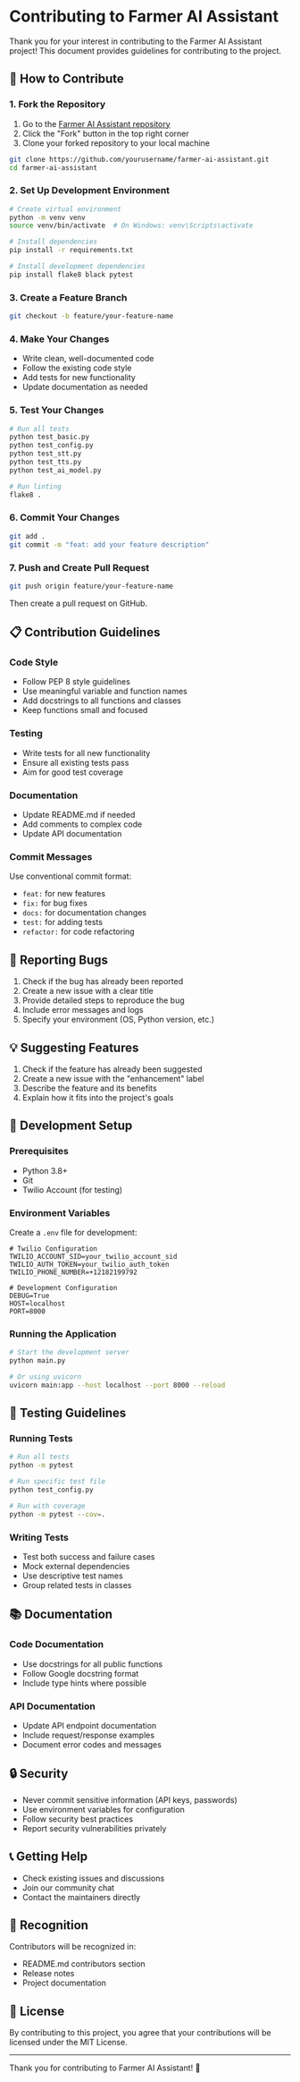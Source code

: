 # Contributing to Farmer AI Assistant

Thank you for your interest in contributing to the Farmer AI Assistant project! This document provides guidelines for contributing to the project.

## 🤝 How to Contribute

### 1. Fork the Repository

1. Go to the [Farmer AI Assistant repository](https://github.com/yourusername/farmer-ai-assistant)
2. Click the "Fork" button in the top right corner
3. Clone your forked repository to your local machine

```bash
git clone https://github.com/yourusername/farmer-ai-assistant.git
cd farmer-ai-assistant
```

### 2. Set Up Development Environment

```bash
# Create virtual environment
python -m venv venv
source venv/bin/activate  # On Windows: venv\Scripts\activate

# Install dependencies
pip install -r requirements.txt

# Install development dependencies
pip install flake8 black pytest
```

### 3. Create a Feature Branch

```bash
git checkout -b feature/your-feature-name
```

### 4. Make Your Changes

- Write clean, well-documented code
- Follow the existing code style
- Add tests for new functionality
- Update documentation as needed

### 5. Test Your Changes

```bash
# Run all tests
python test_basic.py
python test_config.py
python test_stt.py
python test_tts.py
python test_ai_model.py

# Run linting
flake8 .
```

### 6. Commit Your Changes

```bash
git add .
git commit -m "feat: add your feature description"
```

### 7. Push and Create Pull Request

```bash
git push origin feature/your-feature-name
```

Then create a pull request on GitHub.

## 📋 Contribution Guidelines

### Code Style

- Follow PEP 8 style guidelines
- Use meaningful variable and function names
- Add docstrings to all functions and classes
- Keep functions small and focused

### Testing

- Write tests for all new functionality
- Ensure all existing tests pass
- Aim for good test coverage

### Documentation

- Update README.md if needed
- Add comments to complex code
- Update API documentation

### Commit Messages

Use conventional commit format:

- `feat:` for new features
- `fix:` for bug fixes
- `docs:` for documentation changes
- `test:` for adding tests
- `refactor:` for code refactoring

## 🐛 Reporting Bugs

1. Check if the bug has already been reported
2. Create a new issue with a clear title
3. Provide detailed steps to reproduce the bug
4. Include error messages and logs
5. Specify your environment (OS, Python version, etc.)

## 💡 Suggesting Features

1. Check if the feature has already been suggested
2. Create a new issue with the "enhancement" label
3. Describe the feature and its benefits
4. Explain how it fits into the project's goals

## 🔧 Development Setup

### Prerequisites

- Python 3.8+
- Git
- Twilio Account (for testing)

### Environment Variables

Create a `.env` file for development:

```env
# Twilio Configuration
TWILIO_ACCOUNT_SID=your_twilio_account_sid
TWILIO_AUTH_TOKEN=your_twilio_auth_token
TWILIO_PHONE_NUMBER=+12182199792

# Development Configuration
DEBUG=True
HOST=localhost
PORT=8000
```

### Running the Application

```bash
# Start the development server
python main.py

# Or using uvicorn
uvicorn main:app --host localhost --port 8000 --reload
```

## 🧪 Testing Guidelines

### Running Tests

```bash
# Run all tests
python -m pytest

# Run specific test file
python test_config.py

# Run with coverage
python -m pytest --cov=.
```

### Writing Tests

- Test both success and failure cases
- Mock external dependencies
- Use descriptive test names
- Group related tests in classes

## 📚 Documentation

### Code Documentation

- Use docstrings for all public functions
- Follow Google docstring format
- Include type hints where possible

### API Documentation

- Update API endpoint documentation
- Include request/response examples
- Document error codes and messages

## 🔒 Security

- Never commit sensitive information (API keys, passwords)
- Use environment variables for configuration
- Follow security best practices
- Report security vulnerabilities privately

## 📞 Getting Help

- Check existing issues and discussions
- Join our community chat
- Contact the maintainers directly

## 🙏 Recognition

Contributors will be recognized in:

- README.md contributors section
- Release notes
- Project documentation

## 📝 License

By contributing to this project, you agree that your contributions will be licensed under the MIT License.

---

Thank you for contributing to Farmer AI Assistant! 🌾 